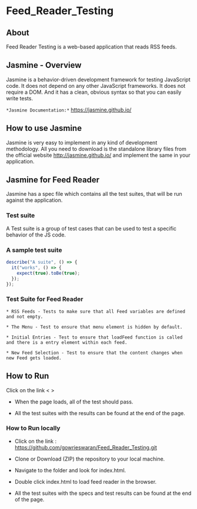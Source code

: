 # Feed_Reader_Testing

## About

Feed Reader Testing is a web-based application that reads RSS feeds.

## Jasmine - Overview

Jasmine is a behavior-driven development framework for testing JavaScript code. It does not depend on any other JavaScript frameworks. It does not require a DOM. And it has a clean, obvious syntax so that you can easily write tests.

`*Jasmine Documentation:*` <https://jasmine.github.io/>

## How to use Jasmine

Jasmine is very easy to implement in any kind of development methodology. All you need to download is the standalone library files from the official website <http://jasmine.github.io/> and implement the same in your application.

## Jasmine for Feed Reader

Jasmine has a spec file which contains all the test suites, that will be run against the application.

### Test suite

A Test suite is a group of test cases that can be used to test a specific behavior of the JS code.

### A sample test suite

```javascript
describe("A suite", () => {
  it("works", () => {
    expect(true).toBe(true);
  });
});
```

### Test Suite for Feed Reader

    * RSS Feeds - Tests to make sure that all Feed variables are defined and not empty.

    * The Menu - Test to ensure that menu element is hidden by default.

    * Initial Entries - Test to ensure that loadFeed function is called and there is a entry element within each feed.

    * New Feed Selection - Test to ensure that the content changes when new Feed gets loaded.

## How to Run

Click on the link < >

- When the page loads, all of the test should pass.

- All the test suites with the results can be found at the end of the page.

### How to Run locally

- Click on the link : https://github.com/gowrieswaran/Feed_Reader_Testing.git

- Clone or Download (ZIP) the repository to your local machine.

- Navigate to the folder and look for index.html.

- Double click index.html to load feed reader in the browser.

- All the test suites with the specs and test results can be found at the end of the page.
